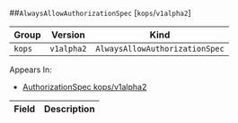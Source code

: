 ##`AlwaysAllowAuthorizationSpec` [`kops`/`v1alpha2`]

Group        | Version     | Kind
------------ | ---------- | -----------
`kops` | `v1alpha2` | `AlwaysAllowAuthorizationSpec`





<aside class="notice">
Appears In:

<ul> 
<li><a href="#authorizationspec-v1alpha2-kops">AuthorizationSpec kops/v1alpha2</a></li>
</ul></aside>

Field        | Description
------------ | -----------

